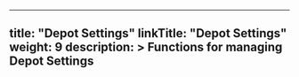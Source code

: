 
---
title: "Depot Settings"
linkTitle: "Depot Settings"
weight: 9
description: >
  Functions for managing Depot Settings
---
